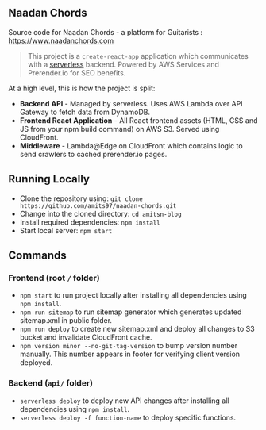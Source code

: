## Naadan Chords
Source code for Naadan Chords - a platform for Guitarists : https://www.naadanchords.com

> This project is a `create-react-app` application which communicates with a [serverless](https://serverless.com/) backend. Powered by AWS Services and Prerender.io for SEO benefits.

At a high level, this is how the project is split:
* **Backend API** - Managed by serverless. Uses AWS Lambda over API Gateway to fetch data from DynamoDB.
* **Frontend React Application** - All React frontend assets (HTML, CSS and JS from your npm build command) on AWS S3. Served using CloudFront.
* **Middleware** - Lambda@Edge on CloudFront which contains logic to send crawlers to cached prerender.io pages.

## Running Locally
* Clone the repository using: `git clone https://github.com/amits97/naadan-chords.git`
* Change into the cloned directory: `cd amitsn-blog`
* Install required dependencies: `npm install`
* Start local server: `npm start`

## Commands
### Frontend (root `/` folder)
* `npm start` to run project locally after installing all dependencies using `npm install`.
* `npm run sitemap` to run sitemap generator which generates updated sitemap.xml in public folder.
* `npm run deploy` to create new sitemap.xml and deploy all changes to S3 bucket and invalidate CloudFront cache.
* `npm version minor --no-git-tag-version` to bump version number manually. This number appears in footer for verifying client version deployed.

### Backend (`api/` folder)
* `serverless deploy` to deploy new API changes after installing all dependencies using `npm install`.
* `serverless deploy -f function-name` to deploy specific functions.
